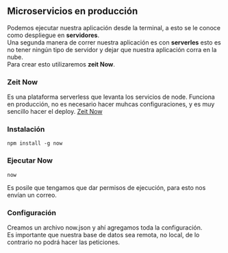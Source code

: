 ## Microservicios en producción  
Podemos ejecutar nuestra aplicación desde la terminal, a esto se le conoce como despliegue en **servidores**.  
Una segunda manera de correr nuestra aplicación es con **serverles** esto es no tener ningún tipo de servidor y dejar que nuestra aplicación corra en la nube.  
Para crear esto utilizaremos **zeit Now**.  

### Zeit Now  
Es una plataforma serverless que levanta los servicios de node. Funciona en producción, no es necesario hacer muhcas configuraciones, y es muy sencillo hacer el deploy.
[Zeit Now](https://vercel.com/)

### Instalación
```
npm install -g now
```

### Ejecutar Now
```
now
```
Es posile que tengamos que dar permisos de ejecución, para esto nos envían un correo.  

### Configuración
Creamos un archivo now.json y ahí agregamos toda la configuración.  
Es importante que nuestra base de datos sea remota, no local, de lo contrario no podrá hacer las peticiones.